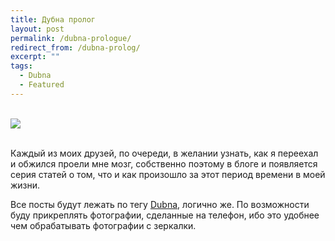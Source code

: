 ```yaml
---
title: Дубна пролог
layout: post
permalink: /dubna-prologue/
redirect_from: /dubna-prolog/
excerpt: ""
tags:
  - Dubna
  - Featured
---
```

<br>
<img src="https://farm1.staticflickr.com/695/21628070636_22a009d1f0_o.jpg">
<br>
<br>

Каждый из моих друзей, по очереди, в желании узнать, как я переехал и обжился проели мне мозг, собственно поэтому в блоге и появляется серия статей о том, что и как произошло за этот период времени в моей жизни.

Все посты будут лежать по тегу <a href="http://doam.ru/tag/dubna/" target="_blank">Dubna</a>, логично же. По возможности буду прикреплять фотографии, сделанные на телефон, ибо это удобнее чем обрабатывать фотографии с зеркалки.
